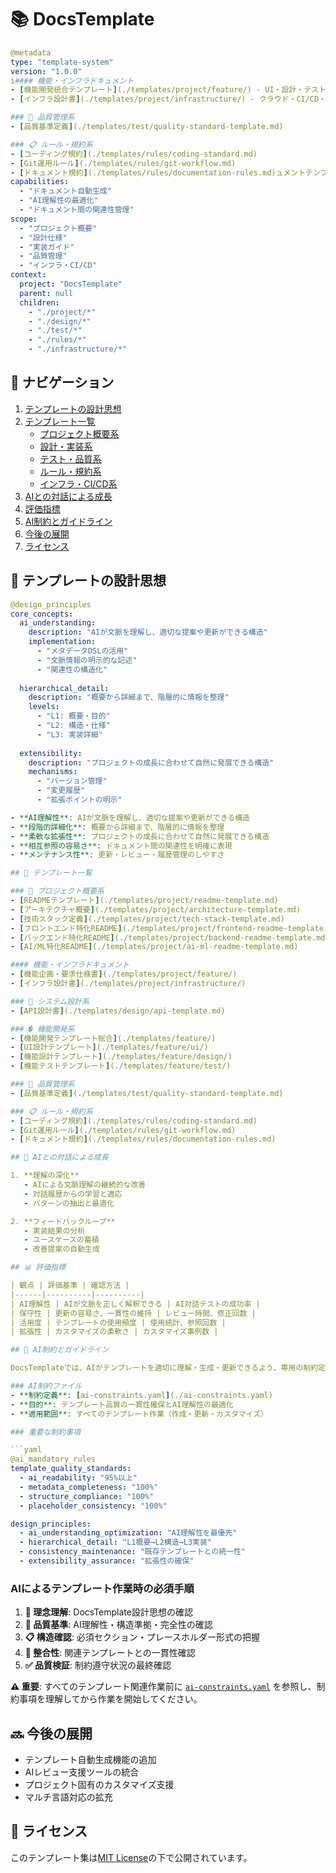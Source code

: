 # 📚 DocsTemplate

```yaml
@metadata
type: "template-system"
version: "1.0.0"
i#### 機能・インフラドキュメント
- [機能開発統合テンプレート](./templates/project/feature/) - UI・設計・テスト
- [インフラ設計書](./templates/project/infrastructure/) - クラウド・CI/CD・運用

### 🧪 品質管理系
- [品質基準定義](./templates/test/quality-standard-template.md)

### 📋 ルール・規約系
- [コーディング規約](./templates/rules/coding-standard.md)
- [Git運用ルール](./templates/rules/git-workflow.md)
- [ドキュメント規約](./templates/rules/documentation-rules.md)ュメントテンプレート管理"
capabilities:
  - "ドキュメント自動生成"
  - "AI理解性の最適化"
  - "ドキュメント間の関連性管理"
scope:
  - "プロジェクト概要"
  - "設計仕様"
  - "実装ガイド"
  - "品質管理"
  - "インフラ・CI/CD"
context:
  project: "DocsTemplate"
  parent: null
  children:
    - "./project/*"
    - "./design/*"
    - "./test/*"
    - "./rules/*"
    - "./infrastructure/*"
```

## 📑 ナビゲーション

1. [テンプレートの設計思想](#-テンプレートの設計思想)
2. [テンプレート一覧](#-テンプレート一覧)
   - [プロジェクト概要系](#-プロジェクト概要系)
   - [設計・実装系](#-設計実装系)
   - [テスト・品質系](#-テスト品質系)
   - [ルール・規約系](#-ルール規約系)
   - [インフラ・CI/CD系](#️-インフラcicd系)
3. [AIとの対話による成長](#-aiとの対話による成長)
4. [評価指標](#-評価指標)
5. [AI制約とガイドライン](#-ai制約とガイドライン)
6. [今後の展開](#-今後の展開)
7. [ライセンス](#-ライセンス)

## 🎯 テンプレートの設計思想

```yaml
@design_principles
core_concepts:
  ai_understanding:
    description: "AIが文脈を理解し、適切な提案や更新ができる構造"
    implementation:
      - "メタデータDSLの活用"
      - "文脈情報の明示的な記述"
      - "関連性の構造化"
  
  hierarchical_detail:
    description: "概要から詳細まで、階層的に情報を整理"
    levels:
      - "L1: 概要・目的"
      - "L2: 構造・仕様"
      - "L3: 実装詳細"
  
  extensibility:
    description: "プロジェクトの成長に合わせて自然に発展できる構造"
    mechanisms:
      - "バージョン管理"
      - "変更履歴"
      - "拡張ポイントの明示"

- **AI理解性**: AIが文脈を理解し、適切な提案や更新ができる構造
- **段階的詳細化**: 概要から詳細まで、階層的に情報を整理
- **柔軟な拡張性**: プロジェクトの成長に合わせて自然に発展できる構造
- **相互参照の容易さ**: ドキュメント間の関連性を明確に表現
- **メンテナンス性**: 更新・レビュー・履歴管理のしやすさ

## 📑 テンプレート一覧

### 📘 プロジェクト概要系
- [READMEテンプレート](./templates/project/readme-template.md)
- [アーキテクチャ概要](./templates/project/architecture-template.md)
- [技術スタック定義](./templates/project/tech-stack-template.md)
- [フロントエンド特化README](./templates/project/frontend-readme-template.md)
- [バックエンド特化README](./templates/project/backend-readme-template.md)
- [AI/ML特化README](./templates/project/ai-ml-readme-template.md)

#### 機能・インフラドキュメント
- [機能企画・要求仕様書](./templates/project/feature/)
- [インフラ設計書](./templates/project/infrastructure/)

### 🔧 システム設計系
- [API設計書](./templates/design/api-template.md)

### � 機能開発系
- [機能開発テンプレート総合](./templates/feature/)
- [UI設計テンプレート](./templates/feature/ui/)
- [機能設計テンプレート](./templates/feature/design/)
- [機能テストテンプレート](./templates/feature/test/)

### 🧪 品質管理系
- [品質基準定義](./templates/test/quality-standard-template.md)

### 📋 ルール・規約系
- [コーディング規約](./templates/rules/coding-standard.md)
- [Git運用ルール](./templates/rules/git-workflow.md)
- [ドキュメント規約](./templates/rules/documentation-rules.md)

## 🌿 AIとの対話による成長

1. **理解の深化**
   - AIによる文脈理解の継続的な改善
   - 対話履歴からの学習と適応
   - パターンの抽出と最適化

2. **フィードバックループ**
   - 実装結果の分析
   - ユースケースの蓄積
   - 改善提案の自動生成

## 📊 評価指標

| 観点 | 評価基準 | 確認方法 |
|------|----------|----------|
| AI理解性 | AIが文脈を正しく解釈できる | AI対話テストの成功率 |
| 保守性 | 更新の容易さ、一貫性の維持 | レビュー時間、修正回数 |
| 活用度 | テンプレートの使用頻度 | 使用統計、参照回数 |
| 拡張性 | カスタマイズの柔軟さ | カスタマイズ事例数 |

## 🤖 AI制約とガイドライン

DocsTemplateでは、AIがテンプレートを適切に理解・生成・更新できるよう、専用の制約定義を設けています。

### AI制約ファイル
- **制約定義**: [ai-constraints.yaml](./ai-constraints.yaml)
- **目的**: テンプレート品質の一貫性確保とAI理解性の最適化
- **適用範囲**: すべてのテンプレート作業（作成・更新・カスタマイズ）

### 重要な制約事項

```yaml
@ai_mandatory_rules
template_quality_standards:
  - ai_readability: "95%以上"
  - metadata_completeness: "100%"
  - structure_compliance: "100%"
  - placeholder_consistency: "100%"

design_principles:
  - ai_understanding_optimization: "AI理解性を最優先"
  - hierarchical_detail: "L1概要→L2構造→L3実装"
  - consistency_maintenance: "既存テンプレートとの統一性"
  - extensibility_assurance: "拡張性の確保"
```

### AIによるテンプレート作業時の必須手順

1. **📖 理念理解**: DocsTemplate設計思想の確認
2. **🎯 品質基準**: AI理解性・構造準拠・完全性の確認
3. **📋 構造確認**: 必須セクション・プレースホルダー形式の把握
4. **🔄 整合性**: 関連テンプレートとの一貫性確認
5. **✅ 品質検証**: 制約遵守状況の最終確認

**⚠️ 重要**: すべてのテンプレート関連作業前に [`ai-constraints.yaml`](./ai-constraints.yaml) を参照し、制約事項を理解してから作業を開始してください。

## 🔜 今後の展開

- テンプレート自動生成機能の追加
- AIレビュー支援ツールの統合
- プロジェクト固有のカスタマイズ支援
- マルチ言語対応の拡充

## 📜 ライセンス

このテンプレート集は[MIT License](./LICENSE)の下で公開されています。
